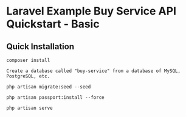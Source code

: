 # Laravel Example Buy Service API Quickstart - Basic

## Quick Installation

    composer install

    Create a database called "buy-service" from a database of MySQL, PostgreSQL, etc.

    php artisan migrate:seed --seed

    php artisan passport:install --force

    php artisan serve
